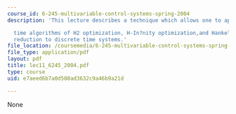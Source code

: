 ```yaml
---
course_id: 6-245-multivariable-control-systems-spring-2004
description: 'This lecture describes a technique which allows one to apply the continuous

  time algorithms of H2 optimization, H-In?nity optimization,and Hankel optimal model
  reduction to discrete time systems.'
file_location: /coursemedia/6-245-multivariable-control-systems-spring-2004/e7aeed6b7a0d508ad3632c9a46b9a21d_lec11_6245_2004.pdf
file_type: application/pdf
layout: pdf
title: lec11_6245_2004.pdf
type: course
uid: e7aeed6b7a0d508ad3632c9a46b9a21d

---
```

None